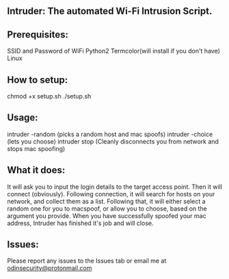 Intruder: The automated Wi-Fi Intrusion Script.
-----------------------------------------------

Prerequisites:
--------------
SSID and Password of WiFi
Python2
Termcolor(will install if you don't have)
Linux

How to setup:
--------------
chmod +x setup.sh
./setup.sh

Usage:
--------------
intruder -random (picks a random host and mac spoofs)
intruder -choice (lets you choose)
intruder stop (Cleanly disconnects you from network and stops mac spoofing)

What it does:
--------------
It will ask you to input the login details to the target access 
point. Then it will connect (obviously). Following connection, 
it will search for hosts on your network, and collect them as a 
list. Following that, it will either select a random one for you 
to macspoof, or allow you to choose, based on the argument you 
provide. When you have successfully spoofed your mac address, 
Intruder has finished it's job and will close.

Issues:
--------------
Please report any issues to the Issues tab or email me at 
odinsecurity@protonmail.com

